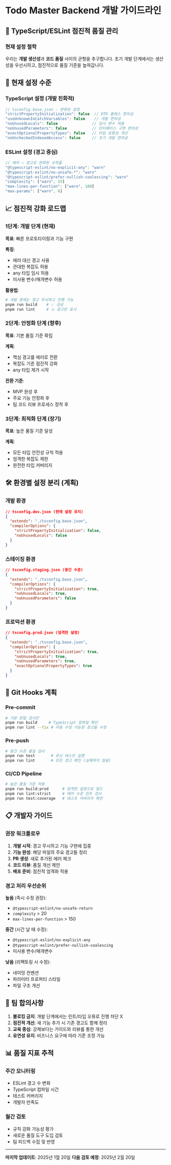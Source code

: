 # Todo Master Backend 개발 가이드라인

## 🎯 TypeScript/ESLint 점진적 품질 관리

### 현재 설정 철학

우리는 **개발 생산성**과 **코드 품질** 사이의 균형을 추구합니다. 초기 개발 단계에서는 생산성을 우선시하고, 점진적으로 품질 기준을 높여갑니다.

## 🔧 현재 설정 수준

### TypeScript 설정 (개발 친화적)
```typescript
// tsconfig.base.json - 완화된 설정
"strictPropertyInitialization": false  // DTO 클래스 편의성
"useUnknownInCatchVariables": false    // 개발 편의성
"noUnusedLocals": false               // 임시 변수 허용
"noUnusedParameters": false           // 인터페이스 구현 편의성
"exactOptionalPropertyTypes": false   // 타입 호환성 개선
"noUncheckedIndexedAccess": false     // 초기 개발 편의성
```

### ESLint 설정 (경고 중심)
```typescript
// 에러 → 경고로 완화된 규칙들
"@typescript-eslint/no-explicit-any": "warn"
"@typescript-eslint/no-unsafe-*": "warn"
"@typescript-eslint/prefer-nullish-coalescing": "warn"
"complexity": ["warn", 15]
"max-lines-per-function": ["warn", 100]
"max-params": ["warn", 6]
```

## 📈 점진적 강화 로드맵

### 1단계: 개발 단계 (현재)
**목표**: 빠른 프로토타이핑과 기능 구현

**특징**:
- 에러 대신 경고 사용
- 관대한 복잡도 허용
- any 타입 임시 허용
- 미사용 변수/매개변수 허용

**활용법**:
```bash
# 개발 중에는 경고 무시하고 진행 가능
pnpm run build    # ✅ 성공
pnpm run lint     # ⚠️ 경고만 표시
```

### 2단계: 안정화 단계 (향후)
**목표**: 기본 품질 기준 확립

**계획**:
- 핵심 경고를 에러로 전환
- 복잡도 기준 점진적 강화
- any 타입 제거 시작

**전환 기준**:
- MVP 완성 후
- 주요 기능 안정화 후
- 팀 코드 리뷰 프로세스 정착 후

### 3단계: 최적화 단계 (장기)
**목표**: 높은 품질 기준 달성

**계획**:
- 모든 타입 안전성 규칙 적용
- 엄격한 복잡도 제한
- 완전한 타입 커버리지

## 🛠️ 환경별 설정 분리 (계획)

### 개발 환경
```json
// tsconfig.dev.json (현재 설정 유지)
{
  "extends": "./tsconfig.base.json",
  "compilerOptions": {
    "strictPropertyInitialization": false,
    "noUnusedLocals": false
  }
}
```

### 스테이징 환경
```json
// tsconfig.staging.json (중간 수준)
{
  "extends": "./tsconfig.base.json", 
  "compilerOptions": {
    "strictPropertyInitialization": true,
    "noUnusedLocals": true,
    "noUnusedParameters": false
  }
}
```

### 프로덕션 환경
```json
// tsconfig.prod.json (엄격한 설정)
{
  "extends": "./tsconfig.base.json",
  "compilerOptions": {
    "strictPropertyInitialization": true,
    "noUnusedLocals": true,
    "noUnusedParameters": true,
    "exactOptionalPropertyTypes": true
  }
}
```

## 🚀 Git Hooks 계획

### Pre-commit
```bash
# 기본 문법 검사만
pnpm run build     # TypeScript 컴파일 확인
pnpm run lint --fix # 자동 수정 가능한 경고들 수정
```

### Pre-push  
```bash
# 중간 수준 품질 검사
pnpm run test       # 유닛 테스트 실행
pnpm run lint       # 모든 경고 확인 (실패하지 않음)
```

### CI/CD Pipeline
```bash
# 높은 품질 기준 적용
pnpm run build:prod      # 엄격한 설정으로 빌드
pnpm run lint:strict     # 에러 수준 린트 검사
pnpm run test:coverage   # 테스트 커버리지 확인
```

## 📋 개발자 가이드

### 권장 워크플로우

1. **개발 시작**: 경고 무시하고 기능 구현에 집중
2. **기능 완성**: 해당 파일의 주요 경고들 정리
3. **PR 생성**: 새로 추가된 에러 체크
4. **코드 리뷰**: 품질 개선 제안
5. **배포 준비**: 점진적 엄격화 적용

### 경고 처리 우선순위

**높음** (즉시 수정 권장):
- `@typescript-eslint/no-unsafe-return`
- `complexity` > 20
- `max-lines-per-function` > 150

**중간** (시간 날 때 수정):
- `@typescript-eslint/no-explicit-any`
- `@typescript-eslint/prefer-nullish-coalescing`
- 미사용 변수/매개변수

**낮음** (리팩토링 시 수정):
- 네이밍 컨벤션
- 파라미터 프로퍼티 스타일
- 파일 구조 개선

## 🎯 팀 합의사항

1. **블로킹 금지**: 개발 단계에서는 린트/타입 오류로 진행 차단 X
2. **점진적 개선**: 새 기능 추가 시 기존 경고도 함께 정리
3. **교육 중심**: 강제보다는 가이드와 리뷰를 통한 개선
4. **유연성 유지**: 비즈니스 요구에 따라 기준 조정 가능

## 📊 품질 지표 추적

### 주간 모니터링
- ESLint 경고 수 변화
- TypeScript 컴파일 시간
- 테스트 커버리지
- 개발자 만족도

### 월간 검토
- 규칙 강화 가능성 평가
- 새로운 품질 도구 도입 검토
- 팀 피드백 수집 및 반영

---

**마지막 업데이트**: 2025년 1월 20일
**다음 검토 예정**: 2025년 2월 20일